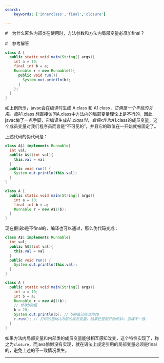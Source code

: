 ```yaml
---
search:
    keywords: ['innerclass','final','closure']

---
```



#　为什么匿名内部类在使用时，方法参数和方法内局部变量必须加final？
 
#　参考解答

```java
class A {
  public static void main(String[] args){
    int a = 10;
    final int b = a;
    Runnable r = new Runnable(){
      public void run(){
        System.out.println(b);
      }
    };
  }
}
```

如上例所示，javac会在编译时生成 A.class 和 A$1.class，它俩是一个平级的关系。
而A$1.class 想直接访问A.class中方法内的局部变量理论上是不行的，因此javac做了一点手脚，它编译生成A$1.class时，会将x作为A$1.class的成员变量，这个成员变量对我们程序员而言是“不可见的”，并且它的取值在一开始就被固定了。

上述代码的伪代码是：
```java
class A$1 implements Runnable{
  int val;
  public A$1(int val){
    this.val = val
  } 
  public void run() {
    System.out.println(this.val);
  }
}

class A {
  public static void main(String[] args){
    int a = 10;
    final int b = a;
    Runnable r = new A$1(b);
  }
}
```

现在假设b是不final的，编译也可以通过，那么伪代码变成：
```java
class A$1 implements Runnable{
  int val;
  public A$1(int val){
    this.val = val
  } 
  public void run() {
    System.out.println(this.val);
  }
}

class A {
  public static void main(String[] args){
    int a = 10;
    int b = a;
    Runnable r = new A$1(b); 
    // 修改b的值
    b = 20;
    System.out.println(b); // b的值已经改为20
    r.run(); // 打印的是A$1内部的成员变量，结果还是刚开始的10，造成不一致
  }
}
```

如果方法内局部变量和内部类的成员变量能够相互感知改变，这个特性实现了，称之为`closure`，而java偷懒没有实现，就在语法上规定引用的局部变量必须是final的，避免上述的不一致情况发生。


---